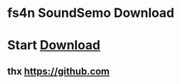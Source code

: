 #      fs4n SoundSemo Download 
# Start [Download](https://fs4n.github.io/SoundSemo/SoundSome.html)


## thx https://github.com
